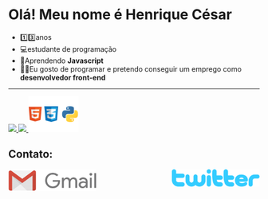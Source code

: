 <h1>Olá! Meu nome é Henrique César</h1>

<ul>
  <li> 1️⃣3️⃣anos</li>
  <li> 💻estudante de programação</li>
  <li> 📙Aprendendo <b>Javascript</b> </li>
  <li> 👨‍💻Eu gosto de programar e pretendo conseguir um emprego como <b>desenvolvedor front-end</b> </li>
</ul>


<hr>

  <a href="https://github.com/henriquecesar139">
  <img height="150em" src="https://github-readme-stats.vercel.app/api?username=henriquecesar139&show_icons=true&theme=dark&include_all_commits=true&count_private=true"/>
  <img height="152em" src="https://github-readme-stats.vercel.app/api/top-langs/?username=henriquecesar139&layout=compact&langs_count=7&theme=dark"/>
  </a>

<img src="ling.png" width="20%">

  
  <h2>Contato: </h2>
  
<a href="mailto:henriquecesar1395@gmail.com">
<img src="gmail.png" width="35%" align="left"
</a>

<a href="https://twitter.com/MRCATFAT">
  <img src="twitter.png" width="35%" align="right">  
</a>

